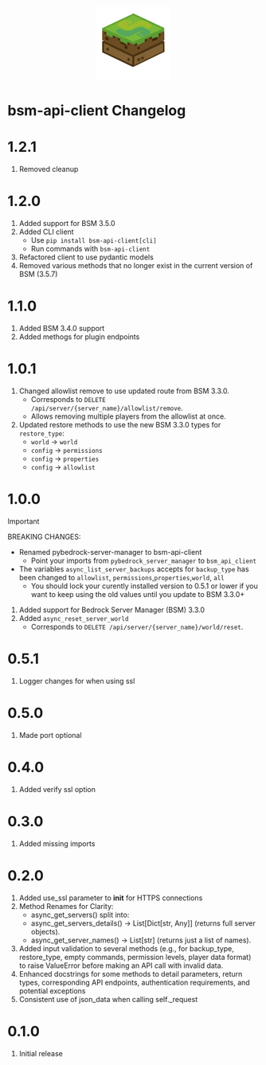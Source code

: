 <div style="text-align: center;">
    <img src="https://raw.githubusercontent.com/dmedina559/bedrock-server-manager/main/src/bedrock_server_manager/web/static/image/icon/favicon.svg" alt="BSM Logo" width="150">
</div>

# bsm-api-client Changelog

# 1.2.1
1. Removed cleanup

# 1.2.0
1. Added support for BSM 3.5.0
2. Added CLI client
	- Use `pip install bsm-api-client[cli]`
	- Run commands with `bsm-api-client`
3. Refactored client to use pydantic models
4. Removed various methods that no longer exist in the current version of BSM (3.5.7)

# 1.1.0
1. Added BSM 3.4.0 support
2. Added methogs for plugin endpoints 

# 1.0.1

1. Changed allowlist remove to use updated route from BSM 3.3.0.
   - Corresponds to `DELETE /api/server/{server_name}/allowlist/remove`.
	- Allows removing multiple players from the allowlist at once.
2. Updated restore methods to use the new BSM 3.3.0 types for `restore_type`:
   - `world` -> `world`
   - `config` -> `permissions`
   - `config` -> `properties`
   - `config` -> `allowlist`

# 1.0.0

> [!IMPORTANT]
> BREAKING CHANGES:
>  - Renamed pybedrock-server-manager to bsm-api-client
>     * Point your imports from `pybedrock_server_manager` to `bsm_api_client`
>  - The variables `async_list_server_backups` accepts for `backup_type` has been changed to `allowlist`, `permissions`,`properties`,`world`, `all`
>     * You should lock your curently installed version to 0.5.1 or lower if you want to keep using the old values until you update to BSM 3.3.0+

1. Added support for Bedrock Server Manager (BSM) 3.3.0
2. Added `async_reset_server_world`
   - Corresponds to `DELETE /api/server/{server_name}/world/reset`. 

# 0.5.1

1. Logger changes for when using ssl

# 0.5.0
1. Made port optional

# 0.4.0
1. Added verify ssl option

# 0.3.0
1. Added missing imports

# 0.2.0
1. Added use_ssl parameter to __init__ for HTTPS connections
2. Method Renames for Clarity:
	- async_get_servers() split into:
	- async_get_servers_details() -> List[Dict[str, Any]] (returns full server objects).
	- async_get_server_names() -> List[str] (returns just a list of names).
3. Added input validation to several methods (e.g., for backup_type, restore_type, empty commands, permission levels, player data format) to raise ValueError before making an API call with invalid data.
4. Enhanced docstrings for some methods to detail parameters, return types, corresponding API endpoints, authentication requirements, and potential exceptions
5. Consistent use of json_data when calling self._request

# 0.1.0
1. Initial release